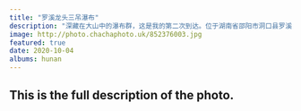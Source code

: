 ```yaml
---
title: "罗溪龙头三吊瀑布"
description: "深藏在大山中的瀑布群，这是我的第二次到达。位于湖南省邵阳市洞口县罗溪森林公园。"
image: http://photo.chachaphoto.uk/852376003.jpg
featured: true
date: 2020-10-04
albums: hunan
---
```


## This is the full description of the photo.
